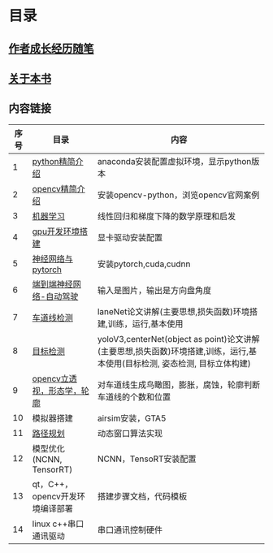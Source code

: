 
# 目录

## <a href="作者成长经历随笔.md">作者成长经历随笔</a>

## <a href="关于本书.md">关于本书</a>

## 内容链接

序号 |目录 | 内容 |
-----|-------|-----|
1| <a href="python精简介绍.md">python精简介绍</a> | anaconda安装配置虚拟环境，显示python版本 |
2| <a href="opencv精简介绍.md">opencv精简介绍</a> | 安装opencv-python，浏览opencv官网案例 |
3| <a href="https://github.com/radiumray/ML">机器学习</a> | 线性回归和梯度下降的数学原理和启发 |
4| <a href="https://www.bilibili.com/read/cv4576555">gpu开发环境搭建</a> | 显卡驱动安装配置 |
5| <a href="神经网络与pytorch.md">神经网络与pytorch</a> | 安装pytorch,cuda,cudnn |
6| <a href="https://radiumray.github.io/2020/02/04/end2endSelfDrive/">端到端神经网络-自动驾驶</a> | 输入是图片，输出是方向盘角度 |
7| <a href="https://www.bilibili.com/read/cv4583578">车道线检测</a> | laneNet论文讲解(主要思想,损失函数)环境搭建,训练，运行,基本使用 |
8| <a href="https://www.bilibili.com/read/cv4589123">目标检测</a> | yoloV3,centerNet(object as point)论文讲解(主要思想,损失函数)环境搭建,训练，运行,基本使用(目标检测, 姿态检测, 目标立体构建) |
9| <a href="https://www.bilibili.com/read/cv4631980">opencv立透视，形态学，轮廓</a> | 对车道线生成鸟瞰图，膨胀，腐蚀，轮廓判断车道线的个数和位置 |
10| 模拟器搭建 | airsim安装，GTA5 |
11| <a href="https://www.bilibili.com/read/cv4690036">路径规划</a> | 动态窗口算法实现 |
12| 模型优化(NCNN, TensorRT) | NCNN，TensoRT安装配置 |
13| qt，C++，opencv开发环境编译部署 | 搭建步骤文档，代码模板 |
14| linux c++串口通讯驱动 | 串口通讯控制硬件 |

